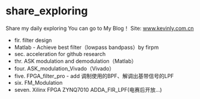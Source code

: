 # share_exploring
Share my daily exploring
You can go to My Blog！   Site: www.kevinly.com.cn

- fir. filter design 
- Matlab - Achieve best filter（lowpass bandpass）by firpm
- sec. acceleration for github research
- thr. ASK modulation and demodulation（Matlab）
- four. ASK_modulation_Vivado（Vivado）
- five. FPGA_filter_pro - add 调制使用的BPF、解调出基带信号的LPF
- six. FM_Modulation
- seven. Xilinx FPGA ZYNQ7010 ADDA_FIR_LPF(电赛后开放...)
